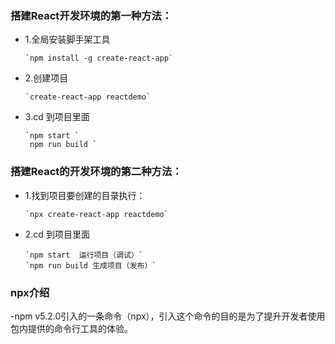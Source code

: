### 搭建React开发环境的第一种方法：
 
- 1.全局安装脚手架工具

      `npm install -g create-react-app`
- 2.创建项目

      `create-react-app reactdemo`
- 3.cd  到项目里面 

      `npm start `
       npm run build `
        
### 搭建React的开发环境的第二种方法：

- 1.找到项目要创建的目录执行：

      `npx create-react-app reactdemo` 
- 2.cd  到项目里面 

      `npm start  运行项目（调试）`
      `npm run build 生成项目（发布）`

### npx介绍
-npm v5.2.0引入的一条命令（npx），引入这个命令的目的是为了提升开发者使用包内提供的命令行工具的体验。